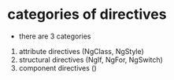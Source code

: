 # categories of directives

- there are 3 categories

1. attribute directives (NgClass, NgStyle)
2. structural directives (NgIf, NgFor, NgSwitch)
3. component directives (<app-x></app-x>)
